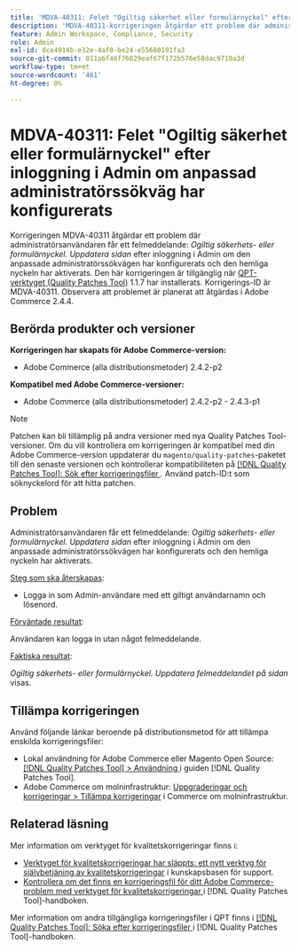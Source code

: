 ```yaml
---
title: 'MDVA-40311: Felet "Ogiltig säkerhet eller formulärnyckel" efter inloggning i Admin om anpassad administratörssökväg har konfigurerats'
description: 'MDVA-40311-korrigeringen åtgärdar ett problem där administratörsanvändaren får ett felmeddelande: *Ogiltig säkerhets- eller formulärnyckel. Uppdatera sidan* efter inloggning i administratören om den anpassade administratörssökvägen är konfigurerad och den hemliga nyckeln är aktiverad. Den här korrigeringen är tillgänglig när [QPT-verktyget (Quality Patches Tool)](https://experienceleague.adobe.com/sv/docs/commerce-operations/tools/quality-patches-tool/quality-patches-tool-to-self-serve-quality-patches) 1.1.7 är installerat. Korrigerings-ID är MDVA-40311. Observera att problemet är planerat att åtgärdas i Adobe Commerce 2.4.4.'
feature: Admin Workspace, Compliance, Security
role: Admin
exl-id: dce4914b-e32e-4af0-be24-e55680191fa3
source-git-commit: 011a6f46f76029eaf67f172b576e58dac9710a3d
workflow-type: tm+mt
source-wordcount: '461'
ht-degree: 0%

---
```


# MDVA-40311: Felet &quot;Ogiltig säkerhet eller formulärnyckel&quot; efter inloggning i Admin om anpassad administratörssökväg har konfigurerats

Korrigeringen MDVA-40311 åtgärdar ett problem där administratörsanvändaren får ett felmeddelande: *Ogiltig säkerhets- eller formulärnyckel. Uppdatera sidan* efter inloggning i Admin om den anpassade administratörssökvägen har konfigurerats och den hemliga nyckeln har aktiverats. Den här korrigeringen är tillgänglig när [QPT-verktyget (Quality Patches Tool)](https://experienceleague.adobe.com/sv/docs/commerce-operations/tools/quality-patches-tool/quality-patches-tool-to-self-serve-quality-patches) 1.1.7 har installerats. Korrigerings-ID är MDVA-40311. Observera att problemet är planerat att åtgärdas i Adobe Commerce 2.4.4.

## Berörda produkter och versioner

**Korrigeringen har skapats för Adobe Commerce-version:**

* Adobe Commerce (alla distributionsmetoder) 2.4.2-p2

**Kompatibel med Adobe Commerce-versioner:**

* Adobe Commerce (alla distributionsmetoder) 2.4.2-p2 - 2.4.3-p1

>[!NOTE]
>
>Patchen kan bli tillämplig på andra versioner med nya Quality Patches Tool-versioner. Om du vill kontrollera om korrigeringen är kompatibel med din Adobe Commerce-version uppdaterar du `magento/quality-patches`-paketet till den senaste versionen och kontrollerar kompatibiliteten på [[!DNL Quality Patches Tool]: Sök efter korrigeringsfiler ](https://experienceleague.adobe.com/sv/docs/commerce-operations/tools/quality-patches-tool/quality-patches-tool-to-self-serve-quality-patches). Använd patch-ID:t som söknyckelord för att hitta patchen.

## Problem

Administratörsanvändaren får ett felmeddelande: *Ogiltig säkerhets- eller formulärnyckel. Uppdatera sidan* efter inloggning i Admin om den anpassade administratörssökvägen har konfigurerats och den hemliga nyckeln har aktiverats.

<u>Steg som ska återskapas</u>:

* Logga in som Admin-användare med ett giltigt användarnamn och lösenord.

<u>Förväntade resultat</u>:

Användaren kan logga in utan något felmeddelande.

<u>Faktiska resultat</u>:

*Ogiltig säkerhets- eller formulärnyckel. Uppdatera felmeddelandet på sidan* visas.

## Tillämpa korrigeringen

Använd följande länkar beroende på distributionsmetod för att tillämpa enskilda korrigeringsfiler:

* Lokal användning för Adobe Commerce eller Magento Open Source: [[!DNL Quality Patches Tool] > Användning ](/help/tools/quality-patches-tool/usage.md) i guiden [!DNL Quality Patches Tool].
* Adobe Commerce om molninfrastruktur: [Uppgraderingar och korrigeringar > Tillämpa korrigeringar](https://experienceleague.adobe.com/docs/commerce-cloud-service/user-guide/develop/upgrade/apply-patches.html?lang=sv-SE) i Commerce om molninfrastruktur.

## Relaterad läsning

Mer information om verktyget för kvalitetskorrigeringar finns i:

* [Verktyget för kvalitetskorrigeringar har släppts: ett nytt verktyg för självbetjäning av kvalitetskorrigeringar](https://experienceleague.adobe.com/sv/docs/commerce-operations/tools/quality-patches-tool/quality-patches-tool-to-self-serve-quality-patches) i kunskapsbasen för support.
* [Kontrollera om det finns en korrigeringsfil för ditt Adobe Commerce-problem med verktyget för kvalitetskorrigeringar ](/help/tools/quality-patches-tool/patches-available-in-qpt/check-patch-for-magento-issue-with-magento-quality-patches.md) i [!DNL Quality Patches Tool]-handboken.

Mer information om andra tillgängliga korrigeringsfiler i QPT finns i [[!DNL Quality Patches Tool]: Söka efter korrigeringsfiler ](https://experienceleague.adobe.com/tools/commerce-quality-patches/index.html?lang=sv-SE) i [!DNL Quality Patches Tool]-handboken.
